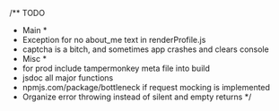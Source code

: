 /** TODO
 * Main *
 * Exception for no about_me text in renderProfile.js
 * captcha is a bitch, and sometimes app crashes and clears console
 * Misc *
 * for prod include tampermonkey meta file into build
 * jsdoc all major functions
 * npmjs.com/package/bottleneck if request mocking is implemented
 * Organize error throwing instead of silent and empty returns
 */
